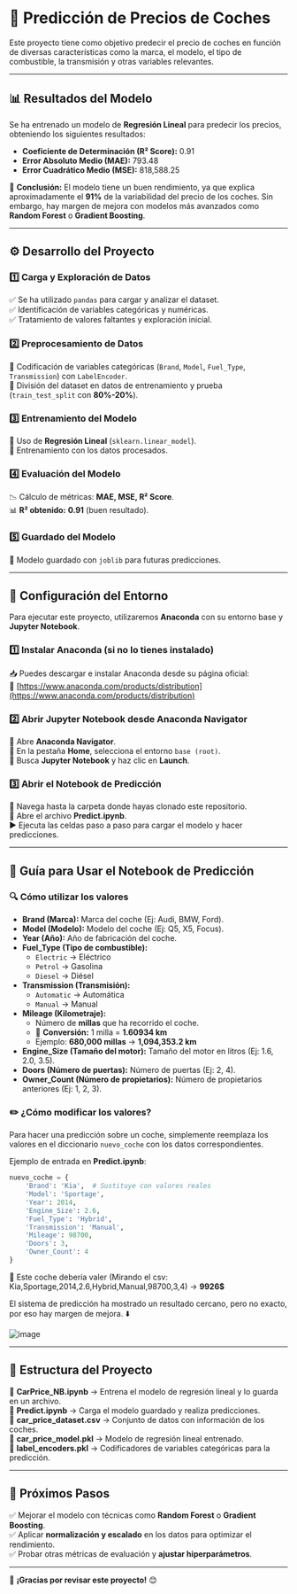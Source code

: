 # 🚗 Predicción de Precios de Coches  

Este proyecto tiene como objetivo predecir el precio de coches en función de diversas características como la marca, el modelo, el tipo de combustible, la transmisión y otras variables relevantes.  

---  

## 📊 Resultados del Modelo  

Se ha entrenado un modelo de **Regresión Lineal** para predecir los precios, obteniendo los siguientes resultados:  

- **Coeficiente de Determinación (R² Score):** 0.91
- **Error Absoluto Medio (MAE):** 793.48  
- **Error Cuadrático Medio (MSE):** 818,588.25  

📌 **Conclusión:** El modelo tiene un buen rendimiento, ya que explica aproximadamente el **91%** de la variabilidad del precio de los coches. Sin embargo, hay margen de mejora con modelos más avanzados como **Random Forest** o **Gradient Boosting**.  

---  

## ⚙️ Desarrollo del Proyecto  

### 1️⃣ Carga y Exploración de Datos  
✅ Se ha utilizado `pandas` para cargar y analizar el dataset.  
✅ Identificación de variables categóricas y numéricas.  
✅ Tratamiento de valores faltantes y exploración inicial.  

### 2️⃣ Preprocesamiento de Datos  
🔹 Codificación de variables categóricas (`Brand`, `Model`, `Fuel_Type`, `Transmission`) con `LabelEncoder`.  
🔹 División del dataset en datos de entrenamiento y prueba (`train_test_split` con **80%-20%**).  

### 3️⃣ Entrenamiento del Modelo  
🔹 Uso de **Regresión Lineal** (`sklearn.linear_model`).  
🔹 Entrenamiento con los datos procesados.  

### 4️⃣ Evaluación del Modelo  
📉 Cálculo de métricas: **MAE, MSE, R² Score**.  
📊 **R² obtenido:** **0.91** (buen resultado).  

### 5️⃣ Guardado del Modelo  
💾 Modelo guardado con `joblib` para futuras predicciones.  

---  

## 🔧 Configuración del Entorno  

Para ejecutar este proyecto, utilizaremos **Anaconda** con su entorno base y **Jupyter Notebook**.  

### 1️⃣ Instalar Anaconda (si no lo tienes instalado)  
📥 Puedes descargar e instalar Anaconda desde su página oficial:  
🔗 [https://www.anaconda.com/products/distribution](https://www.anaconda.com/products/distribution)  

### 2️⃣ Abrir Jupyter Notebook desde Anaconda Navigator  
🔹 Abre **Anaconda Navigator**.  
🔹 En la pestaña **Home**, selecciona el entorno `base (root)`.  
🔹 Busca **Jupyter Notebook** y haz clic en **Launch**.  

### 3️⃣ Abrir el Notebook de Predicción  
📂 Navega hasta la carpeta donde hayas clonado este repositorio.  
📜 Abre el archivo **Predict.ipynb**.  
▶️ Ejecuta las celdas paso a paso para cargar el modelo y hacer predicciones.  

---  

## 📘 Guía para Usar el Notebook de Predicción  

### 🔍 Cómo utilizar los valores  

- **Brand (Marca):** Marca del coche (Ej: Audi, BMW, Ford).  
- **Model (Modelo):** Modelo del coche (Ej: Q5, X5, Focus).  
- **Year (Año):** Año de fabricación del coche.  
- **Fuel_Type (Tipo de combustible):**  
  - `Electric` → Eléctrico  
  - `Petrol` → Gasolina  
  - `Diesel` → Diésel  
- **Transmission (Transmisión):**  
  - `Automatic` → Automática  
  - `Manual` → Manual  
- **Mileage (Kilometraje):**  
  - Número de **millas** que ha recorrido el coche.  
  - 📏 **Conversión:** 1 milla = **1.60934 km**  
  - Ejemplo: **680,000 millas** → **1,094,353.2 km**  
- **Engine_Size (Tamaño del motor):** Tamaño del motor en litros (Ej: 1.6, 2.0, 3.5).  
- **Doors (Número de puertas):** Número de puertas (Ej: 2, 4).  
- **Owner_Count (Número de propietarios):** Número de propietarios anteriores (Ej: 1, 2, 3).  

### ✏️ ¿Cómo modificar los valores?  

Para hacer una predicción sobre un coche, simplemente reemplaza los valores en el diccionario `nuevo_coche` con los datos correspondientes.  

Ejemplo de entrada en **Predict.ipynb**:  

```python
nuevo_coche = {
    'Brand': 'Kia',  # Sustituye con valores reales
    'Model': 'Sportage',
    'Year': 2014, 
    'Engine_Size': 2.6,
    'Fuel_Type': 'Hybrid',
    'Transmission': 'Manual',
    'Mileage': 98700,
    'Doors': 3,
    'Owner_Count': 4
}
```

💸 Este coche debería valer (Mirando el csv: Kia,Sportage,2014,2.6,Hybrid,Manual,98700,3,4) -> **9926$**

El sistema de predicción ha mostrado un resultado cercano, pero no exacto, por eso hay margen de mejora. ⬇️

![image](https://github.com/user-attachments/assets/e1de418c-ac4a-437f-b348-f2ff117f2baf)

---

## 📂 Estructura del Proyecto

📜 **CarPrice_NB.ipynb** → Entrena el modelo de regresión lineal y lo guarda en un archivo.  
📜 **Predict.ipynb** → Carga el modelo guardado y realiza predicciones.  
📁 **car_price_dataset.csv** → Conjunto de datos con información de los coches.  
📁 **car_price_model.pkl** → Modelo de regresión lineal entrenado.  
📁 **label_encoders.pkl** → Codificadores de variables categóricas para la predicción.  

---

## 🚀 Próximos Pasos

✅ Mejorar el modelo con técnicas como **Random Forest** o **Gradient Boosting**.  
✅ Aplicar **normalización y escalado** en los datos para optimizar el rendimiento.  
✅ Probar otras métricas de evaluación y **ajustar hiperparámetros**.  

---

🎉 **¡Gracias por revisar este proyecto!** 😊
